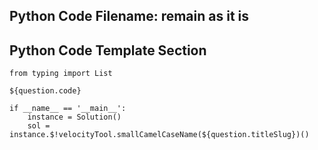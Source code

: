 ## Python Code Filename: remain as it is

## Python Code Template Section
```
from typing import List

${question.code}

if __name__ == '__main__':
    instance = Solution()
    sol = instance.$!velocityTool.smallCamelCaseName(${question.titleSlug})()

```
